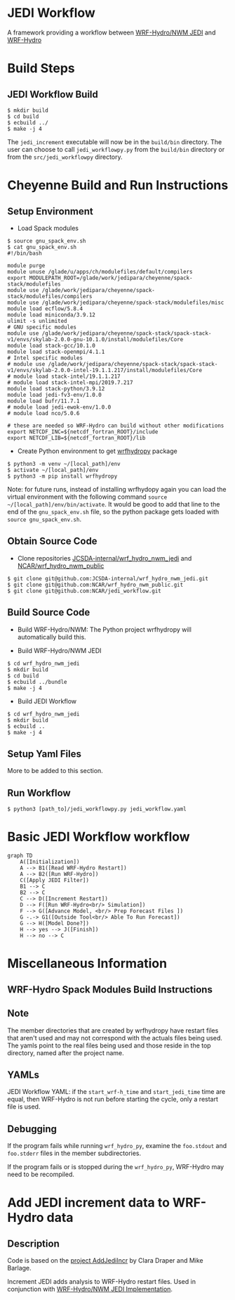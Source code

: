 # JEDI Workflow
A framework providing a workflow between [WRF-Hydro/NWM JEDI](https://github.com/JCSDA-internal/wrf_hydro_nwm_jedi) and [WRF-Hydro](https://github.com/NCAR/wrf_hydro_nwm_public)

# Build Steps
## JEDI Workflow Build
```console
$ mkdir build
$ cd build
$ ecbuild ../
$ make -j 4
```
The `jedi_increment` executable will now be in the `build/bin` directory.
The user can choose to call `jedi_workflowpy.py` from the `build/bin`
  directory or from the `src/jedi_workflowpy` directory.


# Cheyenne Build and Run Instructions
## Setup Environment
 - Load Spack modules
```console
$ source gnu_spack_env.sh
$ cat gnu_spack_env.sh
#!/bin/bash

module purge
module unuse /glade/u/apps/ch/modulefiles/default/compilers
export MODULEPATH_ROOT=/glade/work/jedipara/cheyenne/spack-stack/modulefiles
module use /glade/work/jedipara/cheyenne/spack-stack/modulefiles/compilers
module use /glade/work/jedipara/cheyenne/spack-stack/modulefiles/misc
module load ecflow/5.8.4
module load miniconda/3.9.12
ulimit -s unlimited
# GNU specific modules
module use /glade/work/jedipara/cheyenne/spack-stack/spack-stack-v1/envs/skylab-2.0.0-gnu-10.1.0/install/modulefiles/Core
module load stack-gcc/10.1.0
module load stack-openmpi/4.1.1
# Intel specific modules
# module use /glade/work/jedipara/cheyenne/spack-stack/spack-stack-v1/envs/skylab-2.0.0-intel-19.1.1.217/install/modulefiles/Core
# module load stack-intel/19.1.1.217
# module load stack-intel-mpi/2019.7.217
module load stack-python/3.9.12
module load jedi-fv3-env/1.0.0
module load bufr/11.7.1
# module load jedi-ewok-env/1.0.0
# module load nco/5.0.6

# these are needed so WRF-Hydro can build without other modifications
export NETCDF_INC=${netcdf_fortran_ROOT}/include
export NETCDF_LIB=${netcdf_fortran_ROOT}/lib
```
 - Create Python environment to get [wrfhydropy](https://github.com/NCAR/wrf_hydro_py) package
```console
$ python3 -m venv ~/[local_path]/env
$ activate ~/[local_path]/env
$ python3 -m pip install wrfhydropy
```
Note: for future runs, instead of installing wrfhydopy again you can load the
  virtual environment with the following command
  `source ~/[local_path]/env/bin/activate`.
It would be good to add that line to the end of the `gnu_spack_env.sh` file,
  so the python package gets loaded with `source gnu_spack_env.sh`.



## Obtain Source Code
 - Clone repositories [JCSDA-internal/wrf_hydro_nwm_jedi](https://github.com/JCSDA-internal/wrf_hydro_nwm_jedi) and [NCAR/wrf_hydro_nwm_public](https://github.com/NCAR/wrf_hydro_nwm_public)
```console
$ git clone git@github.com:JCSDA-internal/wrf_hydro_nwm_jedi.git
$ git clone git@github.com:NCAR/wrf_hydro_nwm_public.git
$ git clone git@github.com:NCAR/jedi_workflow.git
```

## Build Source Code
- Build WRF-Hydro/NWM:
 The Python project wrfhydropy will automatically build this.

- Build WRF-Hydro/NWM JEDI
```console
$ cd wrf_hydro_nwm_jedi
$ mkdir build
$ cd build
$ ecbuild ../bundle
$ make -j 4
```

- Build JEDI Workflow
```console
$ cd wrf_hydro_nwm_jedi
$ mkdir build
$ ecbuild ..
$ make -j 4
```

## Setup Yaml Files
More to be added to this section.

## Run Workflow
```console
$ python3 [path_to]/jedi_workflowpy.py jedi_workflow.yaml
```


<!-- # Running -->
<!-- ## Prerequisites -->
<!--  - Python 3 and [wrf_hydro_py](https://github.com/NCAR/wrf_hydro_py) -->
<!--  - [WRF-Hydro/NWM JEDI](https://github.com/JCSDA-internal/wrf_hydro_nwm_jedi) -->
<!--  - [WRF-Hydro](https://github.com/NCAR/wrf_hydro_nwm_public) -->
<!--  - Prepare Experiment Configuration Files -->
<!--    - jedi_workflow.yaml -->
<!--    - jedi.yaml -->
<!--    - WRF-Hydro namelists, to be placed in the WRF-Hydro domain directory -->
<!-- 	 - hrldas_namelists.json -->
<!--      - hydro_namelists.json -->

<!-- ### Prepping YAMLs -->
<!--  - The starting time in `jedi.yaml` is propagated to JEDI and WRF-Hydro YAMLs -->
<!-- during the initilization phase and while the model runs. -->
<!--  - More to be added -->



# Basic JEDI Workflow workflow

```mermaid
graph TD
    A([Initialization])
    A --> B1([Read WRF-Hydro Restart])
    A --> B2([Run WRF-Hydro])
    C([Apply JEDI Filter])
    B1 --> C
    B2 --> C
    C --> D([Increment Restart])
    D --> F([Run WRF-Hydro<br/> Simulation])
    F --> G([Advance Model, <br/> Prep Forecast Files ])
    G -.-> G1([Outside Tool<br/> Able To Run Forecast])
    G --> H([Model Done?])
    H --> yes --> J([Finish])
    H --> no --> C
```


# Miscellaneous Information
## WRF-Hydro Spack Modules Build Instructions


## Note
The member directories that are created by wrfhydropy have restart files that
aren't used and may not correspond with the actuals files being used.
The yamls point to the real files being used and those reside in the top
directory, named after the project name.

## YAMLs
JEDI Workflow YAML: if the `start_wrf-h_time` and `start_jedi_time` time are
equal, then WRF-Hydro is not run before starting the cycle, only a restart
file is used.

## Debugging
If the program fails while running `wrf_hydro_py`, examine the `foo.stdout`
and `foo.stderr` files in the member subdirectories.

If the program fails or is stopped during the `wrf_hydro_py`, WRF-Hydro may
need to be recompiled.


# Add JEDI increment data to WRF-Hydro data
## Description
Code is based on the [project AddJediIncr](https://github.com/ClaraDraper-NOAA/AddJediIncr) by Clara Draper and Mike Barlage.

Increment JEDI adds analysis to WRF-Hydro restart files.
Used in conjunction with [WRF-Hydro/NWM JEDI Implementation](https://github.com/JCSDA-internal/wrf_hydro_nwm_jedi).
